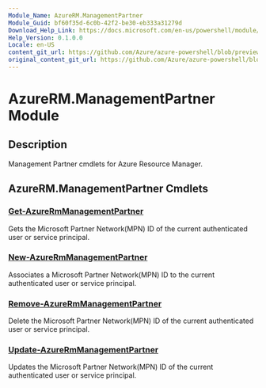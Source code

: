 ```yaml
---
Module_Name: AzureRM.ManagementPartner
Module_Guid: bf60f35d-6c0b-42f2-be30-eb333a31279d
Download_Help_Link: https://docs.microsoft.com/en-us/powershell/module/azurerm.managementpartner
Help_Version: 0.1.0.0
Locale: en-US
content_git_url: https://github.com/Azure/azure-powershell/blob/preview/src/ResourceManager/ManagementPartner/Commands.Partner/help/AzureRM.ManagementPartner.md
original_content_git_url: https://github.com/Azure/azure-powershell/blob/preview/src/ResourceManager/ManagementPartner/Commands.Partner/help/AzureRM.ManagementPartner.md
---
```


# AzureRM.ManagementPartner Module
## Description
Management Partner cmdlets for Azure Resource Manager.

## AzureRM.ManagementPartner Cmdlets
### [Get-AzureRmManagementPartner](Get-AzureRmManagementPartner.md)
Gets the Microsoft Partner Network(MPN) ID of the current authenticated user or service principal. 

### [New-AzureRmManagementPartner](New-AzureRmManagementPartner.md)
Associates a Microsoft Partner Network(MPN) ID to the current authenticated user or service principal.

### [Remove-AzureRmManagementPartner](Remove-AzureRmManagementPartner.md)
Delete the Microsoft Partner Network(MPN) ID of the current authenticated user or service principal.

### [Update-AzureRmManagementPartner](Update-AzureRmManagementPartner.md)
Updates the Microsoft Partner Network(MPN) ID of the current authenticated user or service principal.

